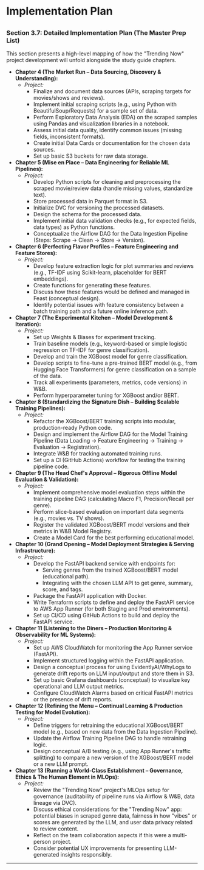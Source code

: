 # Implementation Plan

##
### Section 3.7: Detailed Implementation Plan (The Master Prep List)

This section presents a high-level mapping of how the "Trending Now" project development will unfold alongside the study guide chapters.

*   **Chapter 4 (The Market Run – Data Sourcing, Discovery & Understanding):**
    *   *Project:*
        *   Finalize and document data sources (APIs, scraping targets for movies/shows and reviews).
        *   Implement initial scraping scripts (e.g., using Python with BeautifulSoup/Requests) for a sample set of data.
        *   Perform Exploratory Data Analysis (EDA) on the scraped samples using Pandas and visualization libraries in a notebook.
        *   Assess initial data quality, identify common issues (missing fields, inconsistent formats).
        *   Create initial Data Cards or documentation for the chosen data sources.
        *   Set up basic S3 buckets for raw data storage.
*   **Chapter 5 (Mise en Place – Data Engineering for Reliable ML Pipelines):**
    *   *Project:*
        *   Develop Python scripts for cleaning and preprocessing the scraped movie/review data (handle missing values, standardize text).
        *   Store processed data in Parquet format in S3.
        *   Initialize DVC for versioning the processed datasets.
        *   Design the schema for the processed data.
        *   Implement initial data validation checks (e.g., for expected fields, data types) as Python functions.
        *   Conceptualize the Airflow DAG for the Data Ingestion Pipeline (Steps: Scrape -> Clean -> Store -> Version).
*   **Chapter 6 (Perfecting Flavor Profiles – Feature Engineering and Feature Stores):**
    *   *Project:*
        *   Develop feature extraction logic for plot summaries and reviews (e.g., TF-IDF using Scikit-learn, placeholder for BERT embeddings).
        *   Create functions for generating these features.
        *   Discuss how these features would be defined and managed in Feast (conceptual design).
        *   Identify potential issues with feature consistency between a batch training path and a future online inference path.
*   **Chapter 7 (The Experimental Kitchen – Model Development & Iteration):**
    *   *Project:*
        *   Set up Weights & Biases for experiment tracking.
        *   Train baseline models (e.g., keyword-based or simple logistic regression on TF-IDF for genre classification).
        *   Develop and train the XGBoost model for genre classification.
        *   Develop scripts to fine-tune a pre-trained BERT model (e.g., from Hugging Face Transformers) for genre classification on a sample of the data.
        *   Track all experiments (parameters, metrics, code versions) in W&B.
        *   Perform hyperparameter tuning for XGBoost and/or BERT.
*   **Chapter 8 (Standardizing the Signature Dish – Building Scalable Training Pipelines):**
    *   *Project:*
        *   Refactor the XGBoost/BERT training scripts into modular, production-ready Python code.
        *   Design and implement the Airflow DAG for the Model Training Pipeline (Data Loading -> Feature Engineering -> Training -> Evaluation -> Registration).
        *   Integrate W&B for tracking automated training runs.
        *   Set up a CI (GitHub Actions) workflow for testing the training pipeline code.
*   **Chapter 9 (The Head Chef's Approval – Rigorous Offline Model Evaluation & Validation):**
    *   *Project:*
        *   Implement comprehensive model evaluation steps within the training pipeline DAG (calculating Macro F1, Precision/Recall per genre).
        *   Perform slice-based evaluation on important data segments (e.g., movies vs. TV shows).
        *   Register the validated XGBoost/BERT model versions and their metrics in W&B Model Registry.
        *   Create a Model Card for the best performing educational model.
*   **Chapter 10 (Grand Opening – Model Deployment Strategies & Serving Infrastructure):**
    *   *Project:*
        *   Develop the FastAPI backend service with endpoints for:
            *   Serving genres from the trained XGBoost/BERT model (educational path).
            *   Integrating with the chosen LLM API to get genre, summary, score, and tags.
        *   Package the FastAPI application with Docker.
        *   Write Terraform scripts to define and deploy the FastAPI service to AWS App Runner (for both Staging and Prod environments).
        *   Set up CI/CD using GitHub Actions to build and deploy the FastAPI service.
*   **Chapter 11 (Listening to the Diners – Production Monitoring & Observability for ML Systems):**
    *   *Project:*
        *   Set up AWS CloudWatch for monitoring the App Runner service (FastAPI).
        *   Implement structured logging within the FastAPI application.
        *   Design a conceptual process for using EvidentlyAI/WhyLogs to generate drift reports on LLM input/output and store them in S3.
        *   Set up basic Grafana dashboards (conceptual) to visualize key operational and LLM output metrics.
        *   Configure CloudWatch Alarms based on critical FastAPI metrics or the presence of drift reports.
*   **Chapter 12 (Refining the Menu – Continual Learning & Production Testing for Model Evolution):**
    *   *Project:*
        *   Define triggers for retraining the educational XGBoost/BERT model (e.g., based on new data from the Data Ingestion Pipeline).
        *   Update the Airflow Training Pipeline DAG to handle retraining logic.
        *   Design conceptual A/B testing (e.g., using App Runner's traffic splitting) to compare a new version of the XGBoost/BERT model or a new LLM prompt.
*   **Chapter 13 (Running a World-Class Establishment – Governance, Ethics & The Human Element in MLOps):**
    *   *Project:*
        *   Review the "Trending Now" project's MLOps setup for governance (auditability of pipeline runs via Airflow & W&B, data lineage via DVC).
        *   Discuss ethical considerations for the "Trending Now" app: potential biases in scraped genre data, fairness in how "vibes" or scores are generated by the LLM, and user data privacy related to review content.
        *   Reflect on the team collaboration aspects if this were a multi-person project.
        *   Consider potential UX improvements for presenting LLM-generated insights responsibly.

---
